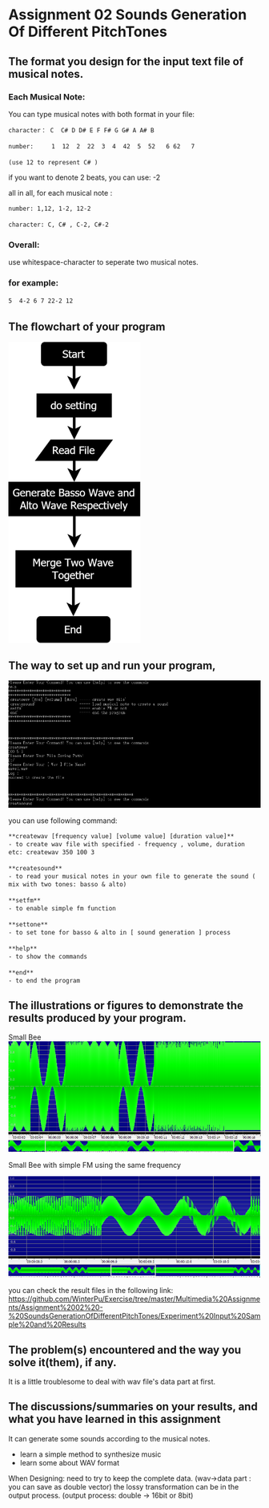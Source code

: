 # Assignment 02 Sounds Generation Of Different PitchTones
## The format you design for the input text file of musical notes.



### Each Musical Note:

You can type musical notes with both format in your file:

```
character： C  C# D D# E F F# G G# A A# B

number:     1  12  2  22  3  4  42  5  52   6 62   7

(use 12 to represent C# )
```



if you want to denote 2 beats, you can use: -2

all in all,  for each musical note :

```
number: 1,12, 1-2, 12-2

character: C, C# , C-2, C#-2
```


### Overall:

use whitespace-character to seperate two musical notes.

### for example:

`5  4-2 6 7 22-2 12`



## The ﬂowchart of your program

<img src="https://github.com/WinterPu/Exercise/blob/master/Multimedia%20Assignments/Assignment%2002%20-%20SoundsGenerationOfDifferentPitchTones/README_IMAGE/Flowchart.png?raw=true" height="600" alt="flow chart">


## The way to set up and run your program,
 
![UI](https://github.com/WinterPu/Exercise/blob/master/Multimedia%20Assignments/Assignment%2002%20-%20SoundsGenerationOfDifferentPitchTones/README_IMAGE/UI.png?raw=true)

you can use following command:
```
**createwav [frequency value] [volume value] [duration value]**
- to create wav file with specified - frequency , volume, duration
etc: createwav 350 100 3

**createsound**
- to read your musical notes in your own file to generate the sound ( mix with two tones: basso & alto)

**setfm**
- to enable simple fm function 

**settone**
- to set tone for basso & alto in [ sound generation ] process

**help**
- to show the commands

**end**
- to end the program

```
## The illustrations or figures to demonstrate the results produced by your program.

Small Bee 
![Small Bee Result](https://github.com/WinterPu/Exercise/blob/master/Multimedia%20Assignments/Assignment%2002%20-%20SoundsGenerationOfDifferentPitchTones/README_IMAGE/SmallBee.PNG?raw=true)

Small Bee with simple FM using the same frequency

![Small Bee FM Result](https://github.com/WinterPu/Exercise/blob/master/Multimedia%20Assignments/Assignment%2002%20-%20SoundsGenerationOfDifferentPitchTones/README_IMAGE/SmallBee_FM_Using%20The%20Same%20Frequency.PNG?raw=true)


you can check the result files in the following link:
https://github.com/WinterPu/Exercise/tree/master/Multimedia%20Assignments/Assignment%2002%20-%20SoundsGenerationOfDifferentPitchTones/Experiment%20Input%20Sample%20and%20Results

## The problem(s) encountered and the way you solve it(them), if any.



It is a little troublesome to deal with wav file's data part at first.





## The discussions/summaries on your results, and what you have learned in this assignment

It can generate some sounds according to the musical notes.

- learn a simple method to synthesize music
- learn some about WAV format


When Designing:
need to try to keep the complete data. (wav->data part  : you can save as double vector)
the lossy transformation can be in the output process. (output process: double -> 16bit or 8bit)
